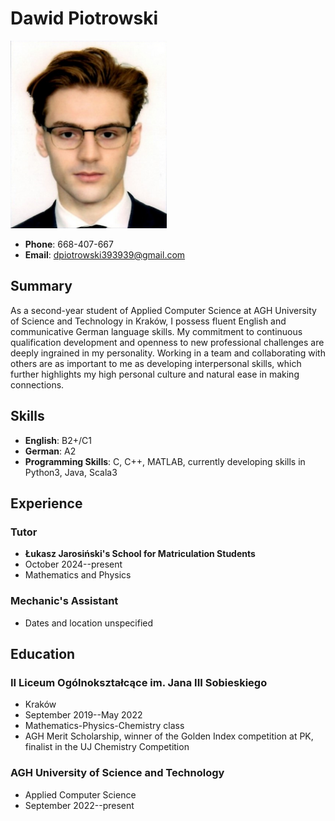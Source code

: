 # Dawid Piotrowski

<img src="CV_pic.png" alt="Profile Picture" width="250" height="300">

- **Phone**: 668-407-667
- **Email**: [dpiotrowski393939@gmail.com](mailto:dpiotrowski393939@gmail.com)

## Summary
As a second-year student of Applied Computer Science at AGH University of Science and Technology in Kraków, I possess fluent English and communicative German language skills. My commitment to continuous qualification development and openness to new professional challenges are deeply ingrained in my personality. Working in a team and collaborating with others are as important to me as developing interpersonal skills, which further highlights my high personal culture and natural ease in making connections.

## Skills
- **English**: B2+/C1
- **German**: A2
- **Programming Skills**: C, C++, MATLAB, currently developing skills in Python3, Java, Scala3

## Experience
### Tutor
- **Łukasz Jarosiński's School for Matriculation Students**
- October 2024--present
- Mathematics and Physics

### Mechanic's Assistant
- Dates and location unspecified

## Education
### II Liceum Ogólnokształcące im. Jana III Sobieskiego
- Kraków
- September 2019--May 2022
- Mathematics-Physics-Chemistry class
- AGH Merit Scholarship, winner of the Golden Index competition at PK, finalist in the UJ Chemistry Competition

### AGH University of Science and Technology
- Applied Computer Science
- September 2022--present
